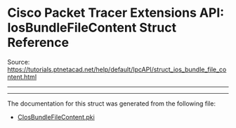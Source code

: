 # Cisco Packet Tracer Extensions API: IosBundleFileContent Struct Reference

Source: https://tutorials.ptnetacad.net/help/default/IpcAPI/struct_ios_bundle_file_content.html

---

* * *

The documentation for this struct was generated from the following file:

  * [CIosBundleFileContent.pki](_c_ios_bundle_file_content_8pki.html)


